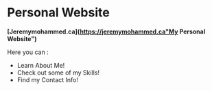# Personal Website

**[Jeremymohammed.ca](https://jeremymohammed.ca"My Personal Website")**


Here you can :
* Learn About Me!
* Check out some of my Skills!
* Find my Contact Info!